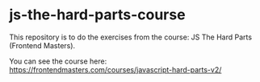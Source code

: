 # js-the-hard-parts-course

This repository is to do the exercises from the course: JS The Hard Parts (Frontend Masters).

You can see the course here: https://frontendmasters.com/courses/javascript-hard-parts-v2/
